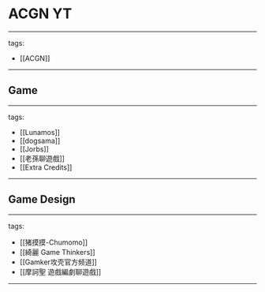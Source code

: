 # ACGN YT

---
tags:
  - [[ACGN]]
  
---

## Game
---
tags:
  - [[Lunamos]]
  - [[dogsama]]
  - [[Jorbs]]
  - [[老孫聊遊戲]]
  - [[Extra Credits]]
  
---

## Game Design
---
tags:
  - [[猪摸摸-Chumomo]]
  - [[綺麗 Game Thinkers]]
  - [[Gamker攻壳官方频道]]
  - [[摩訶聖 遊戲編劇聊遊戲]]
  
---